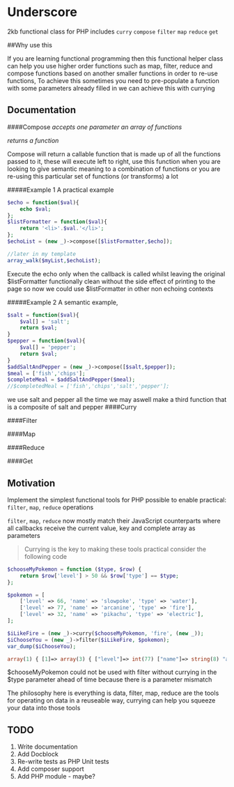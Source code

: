 # Underscore
2kb functional class for PHP includes 
`curry`
`compose`
`filter`
`map`
`reduce`
`get`


##Why use this

If you are learning functional programming then this functional helper class can help you use higher order functions such as map, filter, reduce and compose functions based on another smaller functions in order to re-use functions, To achieve this sometimes you need to pre-populate a function with some parameters already filled in we can achieve this with currying


## Documentation


####Compose 
*accepts one parameter an array of functions*

*returns a function*

Compose will return a callable function that is made up of all the functions passed to it, these will execute left to right, use this function when you are looking to give semantic meaning to a combination of functions or you are re-using this particular set of functions (or transforms) a lot

#####Example 1
A practical example 
```php
$echo = function($val){
    echo $val;
};
$listFormatter = function($val){
    return '<li>'.$val.'</li>';
};
$echoList = (new _)->compose([$listFormatter,$echo]);

//later in my template
array_walk($myList,$echoList); 
```
Execute the echo only when the callback is called whilst leaving the original $listFormatter functionally clean without the side effect of printing to the page so now we could use $listFormatter in other non echoing contexts 

#####Example 2 
A semantic example, 
```php
$salt = function($val){
    $val[] = 'salt';
    return $val;
}
$pepper = function($val){
    $val[] = 'pepper';
    return $val;
}
$addSaltAndPepper = (new _)->compose([$salt,$pepper]);
$meal = ['fish','chips'];
$completeMeal = $addSaltAndPepper($meal);
//$completedMeal = ['fish','chips','salt','pepper'];
```
we use salt and pepper all the time we may aswell make a third function that is a composite of salt and pepper
####Curry

####Filter

####Map

####Reduce

####Get

## Motivation

Implement the simplest functional tools for PHP possible to enable practical: 
`filter`, `map`, `reduce` operations

`filter`, `map`, `reduce` now mostly match their JavaScript counterparts where all callbacks receive the current value, key and complete array as parameters


>Currying is the key to making these tools practical consider the following code 

```php
$chooseMyPokemon = function ($type, $row) {
    return $row['level'] > 50 && $row['type'] == $type;
};

$pokemon = [
    ['level' => 66, 'name' => 'slowpoke', 'type' => 'water'],
    ['level' => 77, 'name' => 'arcanine', 'type' => 'fire'],
    ['level' => 32, 'name' => 'pikachu', 'type' => 'electric'],
];

$iLikeFire = (new _)->curry($chooseMyPokemon, 'fire', (new _));
$iChooseYou = (new _)->filter($iLikeFire, $pokemon);
var_dump($iChooseYou);

array(1) { [1]=> array(3) { ["level"]=> int(77) ["name"]=> string(8) "arcanine" ["type"]=> string(4) "fire" } }
```
    
  $chooseMyPokemon could not be used with filter without currying in the $type parameter ahead of time because there is a parameter mismatch
  
  The philosophy here is everything is data, filter, map, reduce are the tools for operating on data in a reuseable way, currying can help you squeeze your data into those tools

## TODO

1. Write documentation 
2. Add Docblock 
3. Re-write tests as PHP Unit tests 
4. Add composer support 
5. Add PHP module - maybe?

